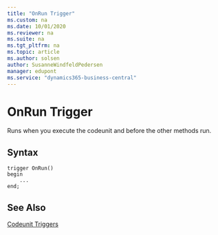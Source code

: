 ```yaml
---
title: "OnRun Trigger"
ms.custom: na
ms.date: 10/01/2020
ms.reviewer: na
ms.suite: na
ms.tgt_pltfrm: na
ms.topic: article
ms.author: solsen
author: SusanneWindfeldPedersen
manager: edupont
ms.service: "dynamics365-business-central"
---
```



# OnRun Trigger
Runs when you execute the codeunit and before the other methods run.

## Syntax
```
trigger OnRun()
begin
    ...
end;
```

## See Also  
[Codeunit Triggers](devenv-codeunit-triggers.md)   
